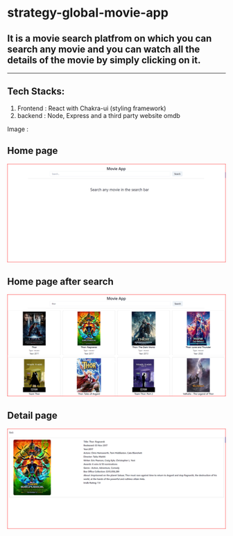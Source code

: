 # strategy-global-movie-app
## It is a movie search platfrom on which you can search any movie and you can watch all the details of the movie by simply clicking on it.

---

## Tech Stacks: 
1. Frontend : React with Chakra-ui (styling framework)
2. backend : Node, Express and  a third party website omdb


Image :
## Home page
![Home page of website](./frontend/public/homepage0.png)


## Home page after search
![Home page after search](./frontend/public/homepage.png)


## Detail page
![Detail page](./frontend/public/detailpage.png)
   



